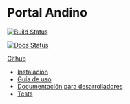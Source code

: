 # Portal Andino

[![Build Status](https://travis-ci.org/datosgobar/portal-andino.svg?branch=master)](https://travis-ci.org/datosgobar/portal-andino)

[![Docs Status](https://readthedocs.org/projects/portal-andino/badge/?version=master)](http://portal-andino.readthedocs.io/es/master/)

[Github](https://github.com/datosgobar/portal-andino)

* [Instalación](setup/install.md)
* [Guía de uso](setup/usage.md)
* [Documentación para desarrolladores](development/docker.md)
* [Tests](development/tests.md)
